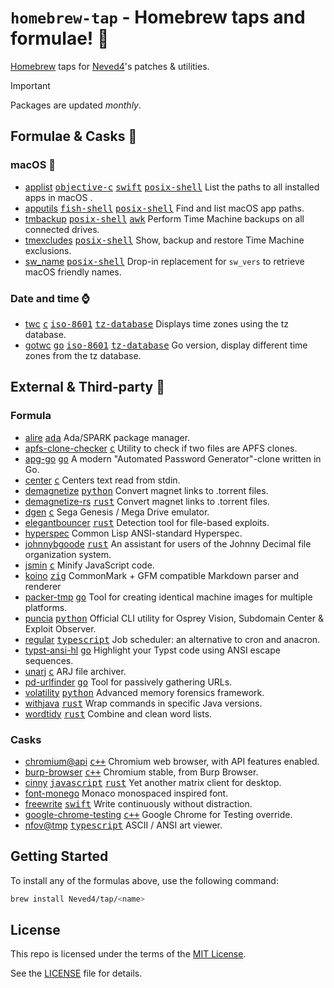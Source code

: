 # `homebrew-tap` - Homebrew taps and formulae! 💎

[Homebrew] taps for [Neved4]'s patches & utilities.

> [!IMPORTANT]
> Packages are updated _monthly_.

## Formulae & Casks 🍺

<!-- START SYNC -->

[<kbd>ada</kbd>]: https://www.adacore.com/about-ada
[<kbd>awk</kbd>]: https://github.com/onetrueawk/awk
[<kbd>c++</kbd>]: https://isocpp.org
[<kbd>c</kbd>]: https://www.c-language.org/
[<kbd>fish-shell</kbd>]: https://fishshell.com/
[<kbd>go</kbd>]: https://go.dev/
[<kbd>iso-8601</kbd>]: https://www.iso.org/iso-8601-date-and-time-format.html
[<kbd>java</kbd>]: https://dev.java/
[<kbd>javascript</kbd>]: https://ecma-international.org/publications-and-standards/standards/ecma-262/
[<kbd>objective-c</kbd>]: https://developer.apple.com/library/archive/documentation/Cocoa/Conceptual/ProgrammingWithObjectiveC/Introduction/Introduction.html
[<kbd>posix-shell</kbd>]: https://pubs.opengroup.org/onlinepubs/9699919799/utilities/V3_chap02.html
[<kbd>python</kbd>]: https://www.python.org
[<kbd>ruby</kbd>]: https://www.ruby-lang.org/en/
[<kbd>rust</kbd>]: https://www.rust-lang.org/
[<kbd>swift</kbd>]: https://www.swift.org/
[<kbd>typescript</kbd>]: https://www.typescriptlang.org/
[<kbd>tz-database</kbd>]: https://www.iana.org/time-zones
[<kbd>zig</kbd>]: https://ziglang.org/

[Homebrew]: https://brew.sh/
[MIT License]: https://opensource.org/license/mit/
[Neved4]: https://github.com/Neved4
[applist]: https://github.com/Neved4/applist
[apputils]: https://github.com/Neved4/apputils
[sw_name]: https://github.com/Neved4/sw_name
[tmbackup]: https://github.com/Neved4/tmbackup
[tmexcludes]: https://github.com/Neved4/tmexcludes
[gotwc]: https://github.com/Neved4/gotwc
[twc]: https://github.com/Neved4/twc

### macOS 

- [applist] [<kbd>objective-c</kbd>] [<kbd>swift</kbd>] [<kbd>posix-shell</kbd>]
  List the paths to all installed apps in macOS .
- [apputils] [<kbd>fish-shell</kbd>] [<kbd>posix-shell</kbd>]
  Find and list macOS app paths.
- [tmbackup] [<kbd>posix-shell</kbd>] [<kbd>awk</kbd>]
  Perform Time Machine backups on all connected drives.
- [tmexcludes] [<kbd>posix-shell</kbd>]
  Show, backup and restore Time Machine exclusions.
- [sw_name] [<kbd>posix-shell</kbd>]
  Drop-in replacement for `sw_vers` to retrieve macOS friendly names.

### Date and time ⌚️

- [twc] [<kbd>c</kbd>] [<kbd>iso-8601</kbd>] [<kbd>tz-database</kbd>]
  Displays time zones using the tz database.
- [gotwc] [<kbd>go</kbd>] [<kbd>iso-8601</kbd>] [<kbd>tz-database</kbd>]
  Go version, display different time zones from the tz database.

<!-- END SYNC -->

## External & Third-party 🍻

### Formula

- [alire] [<kbd>ada</kbd>]
  Ada/SPARK package manager.
- [apfs-clone-checker] [<kbd>c</kbd>]
  Utility to check if two files are APFS clones.
- [apg-go] [<kbd>go</kbd>]
  A modern "Automated Password Generator"-clone written in Go.
- [center] [<kbd>c</kbd>]
  Centers text read from stdin.
- [demagnetize] [<kbd>python</kbd>]
  Convert magnet links to .torrent files.
- [demagnetize-rs] [<kbd>rust</kbd>]
  Convert magnet links to .torrent files.
- [dgen] [<kbd>c</kbd>]
  Sega Genesis / Mega Drive emulator.
- [elegantbouncer] [<kbd>rust</kbd>]
  Detection tool for file-based exploits.
- [hyperspec]
  Common Lisp ANSI-standard Hyperspec.
- [johnnybgoode] [<kbd>rust</kbd>]
  An assistant for users of the Johnny Decimal file organization system.
- [jsmin] [<kbd>c</kbd>]
  Minify JavaScript code.
- [koino] [<kbd>zig</kbd>]
  CommonMark + GFM compatible Markdown parser and renderer
- [packer-tmp] [<kbd>go</kbd>]
  Tool for creating identical machine images for multiple platforms.
- [puncia] [<kbd>python</kbd>]
  Official CLI utility for Osprey Vision, Subdomain Center & Exploit Observer.
- [regular] [<kbd>typescript</kbd>]
  Job scheduler: an alternative to cron and anacron.
- [typst-ansi-hl] [<kbd>go</kbd>]
  Highlight your Typst code using ANSI escape sequences.
- [unarj] [<kbd>c</kbd>]
  ARJ file archiver.
- [pd-urlfinder] [<kbd>go</kbd>]
  Tool for passively gathering URLs.
- [volatility] [<kbd>python</kbd>]
  Advanced memory forensics framework.
- [withjava] [<kbd>rust</kbd>]
  Wrap commands in specific Java versions.
- [wordtidy] [<kbd>rust</kbd>]
  Combine and clean word lists.

### Casks

- [chromium@api] [<kbd>c++</kbd>]
  Chromium web browser, with API features enabled.
- [burp-browser] [<kbd>c++</kbd>]
  Chromium stable, from Burp Browser.
- [cinny] [<kbd>javascript</kbd>] [<kbd>rust</kbd>]
  Yet another matrix client for desktop.
- [font-monego]
  Monaco monospaced inspired font.
- [freewrite] [<kbd>swift</kbd>]
  Write continuously without distraction.
- [google-chrome-testing] [<kbd>c++</kbd>]
  Google Chrome for Testing override.
- [nfov@tmp] [<kbd>typescript</kbd>]
  ASCII / ANSI art viewer.

[alire]: https://github.com/alire-project/alire
[apfs-clone-checker]: https://github.com/dyorgio/apfs-clone-checker
[apg-go]: https://github.com/wneessen/apg-go
[burp-browser]: https://www.chromium.org/Home/
[center]: https://github.com/LizzyFleckenstein03/center
[chromium@api]: https://www.chromium.org/Home/
[cinny]: https://github.com/cinnyapp/cinny-desktop
[demagnetize-rs]: https://github.com/jwodder/demagnetize-rs
[demagnetize]: https://github.com/jwodder/demagnetize
[dgen]: https://dgen.sourceforge.net/
[elegantbouncer]: https://github.com/msuiche/elegant-bouncer
[font-monego]: https://github.com/cseelus/monego
[freewrite]: https://freewrite.io/
[google-chrome-testing]: https://developer.chrome.com/blog/chrome-for-testing
[hyperspec]: https://www.lispworks.com/documentation/common-lisp.html
[johnnybgoode]: https://github.com/SwissArmyWrench/johnnybgoode
[jsmin]: https://www.crockford.com/javascript/jsmin.html
[koino]: https://github.com/kivikakk/koino
[nfov@tmp]: https://nrlquaker.github.io/nfov/
[packer-tmp]: https://www.packer.io/
[pd-urlfinder]: https://github.com/projectdiscovery/urlfinder
[puncia]: https://github.com/ARPSyndicate/puncia
[regular]: https://github.com/dbohdan/regular
[typst-ansi-hl]: https://github.com/frozolotl/typst-ansi-hl
[unarj]: http://www.arjsoftware.com/files.htm
[volatility]: https://github.com/volatilityfoundation/volatility
[withjava]: https://git.arielaw.ar/arisunz/with-java
[wordtidy]: https://github.com/sts10/tidy

## Getting Started

To install any of the formulas above, use the following command:

```sh
brew install Neved4/tap/<name>
```

## License

This repo is licensed under the terms of the [MIT License].

See the [LICENSE](LICENSE) file for details.
